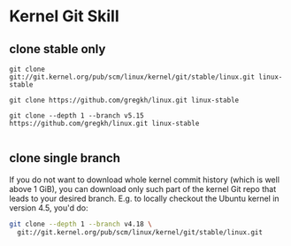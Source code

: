 # Kernel Git Skill

## clone stable only
```
git clone git://git.kernel.org/pub/scm/linux/kernel/git/stable/linux.git linux-stable

git clone https://github.com/gregkh/linux.git linux-stable

git clone --depth 1 --branch v5.15  https://github.com/gregkh/linux.git linux-stable


```


## clone single branch

If you do not want to download whole kernel commit history (which is well above 1 GiB), you can download only such part of the kernel Git repo that leads to your desired branch. E.g. to locally checkout the Ubuntu kernel in version 4.5, you'd do:
```bash
git clone --depth 1 --branch v4.18 \
  git://git.kernel.org/pub/scm/linux/kernel/git/stable/linux.git
```